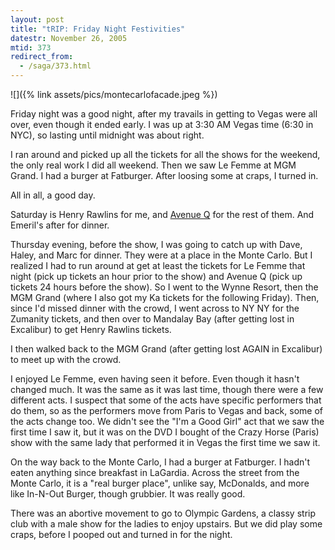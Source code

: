 ```yaml
---
layout: post
title: "tRIP: Friday Night Festivities"
datestr: November 26, 2005
mtid: 373
redirect_from:
  - /saga/373.html
---
```


![]({% link assets/pics/montecarlofacade.jpeg %})

Friday night was a good night, after my travails in getting to Vegas were all over, even though
it ended early.  I was up at 3:30 AM Vegas time (6:30 in NYC), so lasting until midnight was
about right.

I ran around and picked up all the tickets for all the shows for the weekend, the only real work
I did all weekend.  Then we saw Le Femme at MGM Grand.  I had a burger at Fatburger.  After loosing
some at craps, I turned in.

All in all, a good day.

Saturday is Henry Rawlins for me, and <a href="http://www.avenueq.com/">Avenue Q</a> for the rest of them.
And Emeril's after for dinner.

Thursday evening, before the show, I was going to catch up with Dave, Haley, and Marc for dinner.
They were at a place in the Monte Carlo.  But I realized I had to run around at get at least the
tickets for Le Femme that night (pick up tickets an hour prior to the show) and Avenue Q (pick up
tickets 24 hours before the show).  So I went to the Wynne Resort, then the MGM Grand (where I
also got my Ka tickets for the following Friday).  Then, since I'd missed dinner with the crowd,
I went across to NY NY for the Zumanity tickets, and then over to Mandalay Bay (after getting
lost in Excalibur) to get Henry Rawlins tickets.

I then walked back to the MGM Grand (after getting lost AGAIN in Excalibur) to meet up with the crowd.

I enjoyed Le Femme,
even having seen it before.  Even though it hasn't changed much.  It was the same as it was last time,
though there were a few different acts.  I suspect that some of the acts have specific performers that
do them, so as the performers move from Paris to Vegas and back, some of the acts change too.  We
didn't see the "I'm a Good Girl" act that we saw the first time I saw it, but it was on the DVD I
bought of the Crazy Horse (Paris) show with the same lady that performed it in Vegas the first time
we saw it.

On the way back to the Monte Carlo, I had a burger at
Fatburger.  I hadn't eaten anything since breakfast in
LaGardia.  Across the street from the Monte Carlo, it is
a "real burger place", unlike say, McDonalds, and more like In-N-Out Burger, though grubbier.  It
was really good.

There was an abortive movement to go to Olympic Gardens, a
classy strip club with a male show for the ladies to enjoy upstairs.  But we did play some craps,
before I pooped out and turned in for the night.

